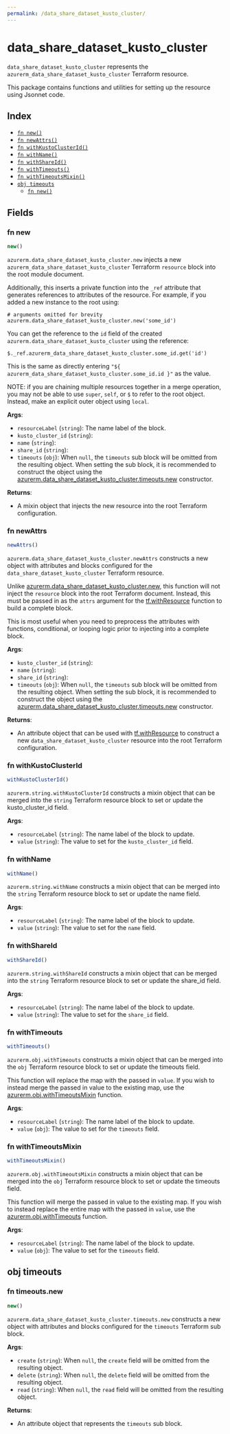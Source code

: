 ```yaml
---
permalink: /data_share_dataset_kusto_cluster/
---
```


# data_share_dataset_kusto_cluster

`data_share_dataset_kusto_cluster` represents the `azurerm_data_share_dataset_kusto_cluster` Terraform resource.



This package contains functions and utilities for setting up the resource using Jsonnet code.


## Index

* [`fn new()`](#fn-new)
* [`fn newAttrs()`](#fn-newattrs)
* [`fn withKustoClusterId()`](#fn-withkustoclusterid)
* [`fn withName()`](#fn-withname)
* [`fn withShareId()`](#fn-withshareid)
* [`fn withTimeouts()`](#fn-withtimeouts)
* [`fn withTimeoutsMixin()`](#fn-withtimeoutsmixin)
* [`obj timeouts`](#obj-timeouts)
  * [`fn new()`](#fn-timeoutsnew)

## Fields

### fn new

```ts
new()
```


`azurerm.data_share_dataset_kusto_cluster.new` injects a new `azurerm_data_share_dataset_kusto_cluster` Terraform `resource`
block into the root module document.

Additionally, this inserts a private function into the `_ref` attribute that generates references to attributes of the
resource. For example, if you added a new instance to the root using:

    # arguments omitted for brevity
    azurerm.data_share_dataset_kusto_cluster.new('some_id')

You can get the reference to the `id` field of the created `azurerm.data_share_dataset_kusto_cluster` using the reference:

    $._ref.azurerm_data_share_dataset_kusto_cluster.some_id.get('id')

This is the same as directly entering `"${ azurerm_data_share_dataset_kusto_cluster.some_id.id }"` as the value.

NOTE: if you are chaining multiple resources together in a merge operation, you may not be able to use `super`, `self`,
or `$` to refer to the root object. Instead, make an explicit outer object using `local`.

**Args**:
  - `resourceLabel` (`string`): The name label of the block.
  - `kusto_cluster_id` (`string`): 
  - `name` (`string`): 
  - `share_id` (`string`): 
  - `timeouts` (`obj`):  When `null`, the `timeouts` sub block will be omitted from the resulting object. When setting the sub block, it is recommended to construct the object using the [azurerm.data_share_dataset_kusto_cluster.timeouts.new](#fn-datasharedatasetkustoclustertimeoutsnew) constructor.

**Returns**:
- A mixin object that injects the new resource into the root Terraform configuration.


### fn newAttrs

```ts
newAttrs()
```


`azurerm.data_share_dataset_kusto_cluster.newAttrs` constructs a new object with attributes and blocks configured for the `data_share_dataset_kusto_cluster`
Terraform resource.

Unlike [azurerm.data_share_dataset_kusto_cluster.new](#fn-datasharedatasetkustoclusternew), this function will not inject the `resource`
block into the root Terraform document. Instead, this must be passed in as the `attrs` argument for the
[tf.withResource](https://github.com/tf-libsonnet/core/tree/main/docs#fn-withresource) function to build a complete block.

This is most useful when you need to preprocess the attributes with functions, conditional, or looping logic prior to
injecting into a complete block.

**Args**:
  - `kusto_cluster_id` (`string`): 
  - `name` (`string`): 
  - `share_id` (`string`): 
  - `timeouts` (`obj`):  When `null`, the `timeouts` sub block will be omitted from the resulting object. When setting the sub block, it is recommended to construct the object using the [azurerm.data_share_dataset_kusto_cluster.timeouts.new](#fn-datasharedatasetkustoclustertimeoutsnew) constructor.

**Returns**:
  - An attribute object that can be used with [tf.withResource](https://github.com/tf-libsonnet/core/tree/main/docs#fn-withresource) to construct a new `data_share_dataset_kusto_cluster` resource into the root Terraform configuration.


### fn withKustoClusterId

```ts
withKustoClusterId()
```

`azurerm.string.withKustoClusterId` constructs a mixin object that can be merged into the `string`
Terraform resource block to set or update the kusto_cluster_id field.



**Args**:
  - `resourceLabel` (`string`): The name label of the block to update.
  - `value` (`string`): The value to set for the `kusto_cluster_id` field.


### fn withName

```ts
withName()
```

`azurerm.string.withName` constructs a mixin object that can be merged into the `string`
Terraform resource block to set or update the name field.



**Args**:
  - `resourceLabel` (`string`): The name label of the block to update.
  - `value` (`string`): The value to set for the `name` field.


### fn withShareId

```ts
withShareId()
```

`azurerm.string.withShareId` constructs a mixin object that can be merged into the `string`
Terraform resource block to set or update the share_id field.



**Args**:
  - `resourceLabel` (`string`): The name label of the block to update.
  - `value` (`string`): The value to set for the `share_id` field.


### fn withTimeouts

```ts
withTimeouts()
```

`azurerm.obj.withTimeouts` constructs a mixin object that can be merged into the `obj`
Terraform resource block to set or update the timeouts field.

This function will replace the map with the passed in `value`. If you wish to instead merge the
passed in value to the existing map, use the [azurerm.obj.withTimeoutsMixin](TODO) function.

**Args**:
  - `resourceLabel` (`string`): The name label of the block to update.
  - `value` (`obj`): The value to set for the `timeouts` field.


### fn withTimeoutsMixin

```ts
withTimeoutsMixin()
```

`azurerm.obj.withTimeoutsMixin` constructs a mixin object that can be merged into the `obj`
Terraform resource block to set or update the timeouts field.

This function will merge the passed in value to the existing map. If you wish
to instead replace the entire map with the passed in `value`, use the [azurerm.obj.withTimeouts](TODO)
function.


**Args**:
  - `resourceLabel` (`string`): The name label of the block to update.
  - `value` (`obj`): The value to set for the `timeouts` field.


## obj timeouts



### fn timeouts.new

```ts
new()
```


`azurerm.data_share_dataset_kusto_cluster.timeouts.new` constructs a new object with attributes and blocks configured for the `timeouts`
Terraform sub block.



**Args**:
  - `create` (`string`):  When `null`, the `create` field will be omitted from the resulting object.
  - `delete` (`string`):  When `null`, the `delete` field will be omitted from the resulting object.
  - `read` (`string`):  When `null`, the `read` field will be omitted from the resulting object.

**Returns**:
  - An attribute object that represents the `timeouts` sub block.
